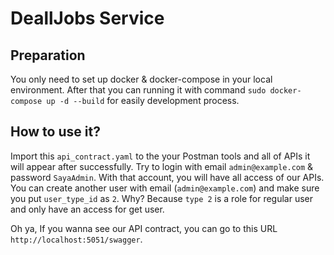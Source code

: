 # DeallJobs Service

## Preparation

You only need to set up docker & docker-compose in your local environment.
After that you can running it with command `sudo docker-compose up -d --build` for easily development process.

## How to use it?

Import this `api_contract.yaml` to the your Postman tools and all of APIs it will appear after successfully.
Try to login with email `admin@example.com` & password `SayaAdmin`. With that account, you will have all access of our APIs.
You can create another user with email (`admin@example.com`) and make sure you put `user_type_id` as `2`. Why? Because `type 2` is a role for regular user and only have an access for get user.

Oh ya,
If you wanna see our API contract, you can go to this URL `http://localhost:5051/swagger`.
